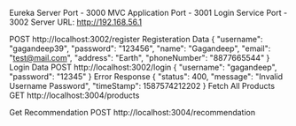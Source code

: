Eureka Server Port - 3000
MVC Application Port - 3001
Login Service Port - 3002
Server URL: http://192.168.56.1

POST http://localhost:3002/register
Registeration Data
{
	"username": "gagandeep39",
	"password": "123456",
	"name": "Gagandeep",
	"email": "test@mail.com",
	"address": "Earth",
	"phoneNumber": "8877665544"
}
Login Data
POST http://localhost:3002/login
{
	"username": "gagandeep",
	"password": "12345"
}
Error Response 
{
    "status": 400,
    "message": "Invalid Username Password",
    "timeStamp": 1587574212202
}
Fetch All Products 
GET http://localhost:3004/products

Get Recommendation 
POST http://localhost:3004/recommendation
